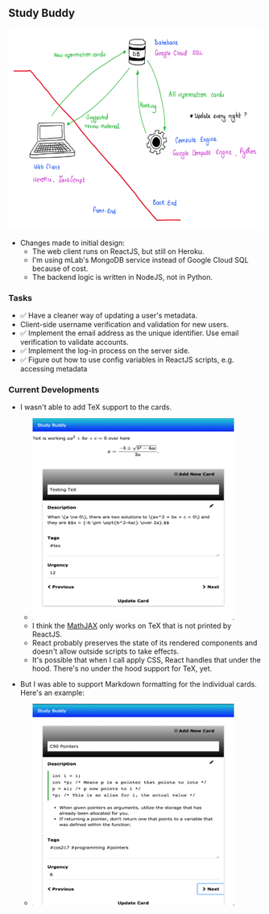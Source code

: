 ## Study Buddy

<img src="https://github.com/dchege711/study_buddy/blob/master/images/version_1.png" width="700px" height="400px">

* Changes made to initial design:
    * The web client runs on ReactJS, but still on Heroku.
    * I'm using mLab's MongoDB service instead of Google Cloud SQL because of cost.
    * The backend logic is written in NodeJS, not in Python.

### Tasks 
* :white_check_mark: Have a cleaner way of updating a user's metadata.
* Client-side username verification and validation for new users.
* :white_check_mark: Implement the email address as the unique identifier. Use email verification to validate accounts.
* :white_check_mark: Implement the log-in process on the server side.
* :white_check_mark: Figure out how to use config variables in ReactJS scripts, e.g. accessing metadata

### Current Developments

* I wasn't able to add TeX support to the cards. 
    * <img src="https://github.com/dchege711/study_buddy/blob/master/images/failed_to_support_latex.png" width="400px" height="400px">
    * I think the [MathJAX](https://docs.mathjax.org/en/latest/start.html) only works on TeX that is not printed by ReactJS. 
    * React probably preserves the state of its rendered components and doesn't allow outside scripts to take effects. 
    * It's possible that when I call apply CSS, React handles that under the hood. There's no under the hood support for TeX, yet.
    
* But I was able to support Markdown formatting for the individual cards. Here's an example:
    * <img src="https://github.com/dchege711/study_buddy/blob/master/images/code_support.png" width="400px" height="400px">
